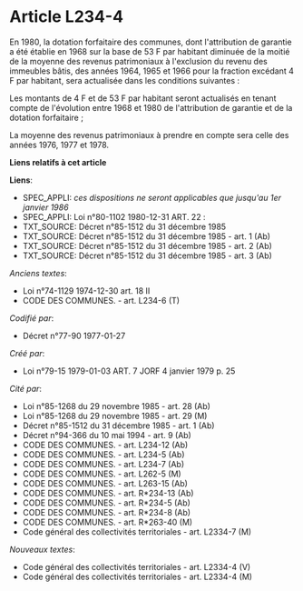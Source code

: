 # Article L234-4

En 1980, la dotation forfaitaire des communes, dont l'attribution de garantie a été établie en 1968 sur la base de 53 F par
habitant diminuée de la moitié de la moyenne des revenus patrimoniaux à l'exclusion du revenu des immeubles bâtis, des années
1964, 1965 et 1966 pour la fraction excédant 4 F par habitant, sera actualisée dans les conditions suivantes :

Les montants de 4 F et de 53 F par habitant seront actualisés en tenant compte de l'évolution entre 1968 et 1980 de
l'attribution de garantie et de la dotation forfaitaire ;

La moyenne des revenus patrimoniaux à prendre en compte sera celle des années 1976, 1977 et 1978.

**Liens relatifs à cet article**

**Liens**:

  - SPEC_APPLI: *ces dispositions ne seront applicables que jusqu'au 1er janvier 1986*
  - SPEC_APPLI: Loi n°80-1102 1980-12-31 ART. 22 :
  - TXT_SOURCE: Décret n°85-1512 du 31 décembre 1985
  - TXT_SOURCE: Décret n°85-1512 du 31 décembre 1985 - art. 1 (Ab)
  - TXT_SOURCE: Décret n°85-1512 du 31 décembre 1985 - art. 2 (Ab)
  - TXT_SOURCE: Décret n°85-1512 du 31 décembre 1985 - art. 3 (Ab)

_Anciens textes_:

  - Loi n°74-1129 1974-12-30 art. 18 II
  - CODE DES COMMUNES. - art. L234-6 (T)

_Codifié par_:

  - Décret n°77-90 1977-01-27

_Créé par_:

  - Loi n°79-15 1979-01-03 ART. 7 JORF 4 janvier 1979 p. 25

_Cité par_:

  - Loi n°85-1268 du 29 novembre 1985 - art. 28 (Ab)
  - Loi n°85-1268 du 29 novembre 1985 - art. 29 (M)
  - Décret n°85-1512 du 31 décembre 1985 - art. 1 (Ab)
  - Décret n°94-366 du 10 mai 1994 - art. 9 (Ab)
  - CODE DES COMMUNES. - art. L234-12 (Ab)
  - CODE DES COMMUNES. - art. L234-5 (Ab)
  - CODE DES COMMUNES. - art. L234-7 (Ab)
  - CODE DES COMMUNES. - art. L262-5 (M)
  - CODE DES COMMUNES. - art. L263-15 (Ab)
  - CODE DES COMMUNES. - art. R*234-13 (Ab)
  - CODE DES COMMUNES. - art. R*234-5 (Ab)
  - CODE DES COMMUNES. - art. R*234-8 (Ab)
  - CODE DES COMMUNES. - art. R*263-40 (M)
  - Code général des collectivités territoriales - art. L2334-7 (M)

_Nouveaux textes_:

  - Code général des collectivités territoriales - art. L2334-4 (V)
  - Code général des collectivités territoriales - art. L2334-4 (M)
